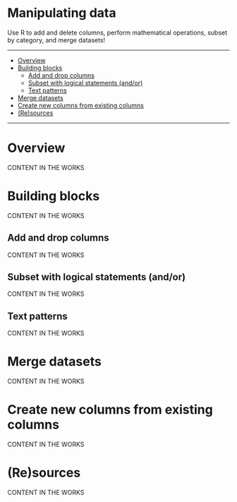 Manipulating data
=========

Use R to add and delete columns, perform mathematical operations, subset by category, and merge datasets!

***

  - [Overview](#overview)
  - [Building blocks](#building-blocks)
    - [Add and drop columns](#add-and-drop-columns)
    - [Subset with logical statements (and/or)](#subset-with-logical-statements-(and/or))
    - [Text patterns](#text-patterns)
  - [Merge datasets](#merge-datasets)
  - [Create new columns from existing columns](#create-new-columns-from-existing-columns)
  - [(Re)sources](#(re)sources)

***

# **Overview**

CONTENT IN THE WORKS

# **Building blocks**

CONTENT IN THE WORKS

## Add and drop columns

CONTENT IN THE WORKS

## Subset with logical statements (and/or)

CONTENT IN THE WORKS

## Text patterns

CONTENT IN THE WORKS

# **Merge datasets**

CONTENT IN THE WORKS

# **Create new columns from existing columns**

CONTENT IN THE WORKS

# **(Re)sources**

CONTENT IN THE WORKS
